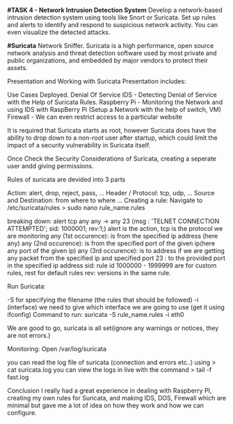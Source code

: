 **#TASK 4 - Network Intrusion Detection System**
Develop a network-based intrusion detection system using tools like Snort or Suricata.
Set up rules and alerts to identify and respond to suspicious network activity. You can even visualize the detected attacks.

**#Suricata**
Network Sniffer. Suricata is a high performance, open source network analysis and threat detection software used by most private and public organizations, and embedded by major vendors to protect their assets. 


Presentation and Working with Suricata
Presentation includes:

Use Cases Deployed.
Denial Of Service IDS - Detecting Denial of Service with the Help of Suricata Rules.
Raspberry Pi - Monitoring the Network and using IDS with RaspBerry Pi (Setup a Network with the help of switch, VM)
Firewall - We can even restrict access to a particular website

It is required that Suricata starts as root, however Suricata does have the ability to drop down to a non-root user after startup, which could limit the impact of a security vulnerability in Suricata itself.

Once Check the Security Considerations of Suricata, creating a seperate user andd giving permissions.

Rules of suricata are devided into 3 parts

Action: alert, drop, reject, pass, ...
Header / Protocol: tcp, udp, ...
Source and Destination: from where to where ...
Creating a rule: Navigate to /etc/suricata/rules > sudo nano rule_name.rules

breaking down: alert tcp any any -> any 23 (msg : 'TELNET CONNECTION ATTEMPTED'; sid: 1000001; rev:1;) alert is the action, tcp is the protocol we are monitoring any (1st occurence): is from the specified ip address (here any) any (2nd occurence): is from the specified port of the given ip(here any port of the given ip) any (3rd occurence): is to address if we are getting any packet from the specified ip and specified port 23 : to the provided port in the specified ip address sid: rule id 1000000 - 1999999 are for custom rules, rest for default rules rev: versions in the same rule.

Run Suricata:

-S for specifying the filename (the rules that should be followed)
-i (interface) we need to give which interface we are going to use (get it using ifconfig)
Command to run: suricata -S rule_name.rules -i eth0

We are good to go, suricata is all set(ignore any warnings or notices, they are not errors.)

Monitoring: Open /var/log/suricata

you can read the log file of suricata (connection and errors etc..) using > cat suricata.log
you can view the logs in live with the command > tail -f fast.log

Conclusion
I really had a great experience in dealing with Raspberry PI, creating my own rules for Suricata, and making IDS, DOS, Firewall which are minimal but gave me a lot of idea on how they work and how we can configure.
